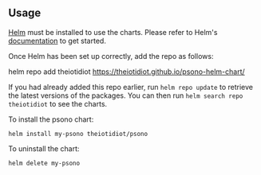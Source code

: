 ## Usage

[Helm](https://helm.sh) must be installed to use the charts.  Please refer to
Helm's [documentation](https://helm.sh/docs) to get started.

Once Helm has been set up correctly, add the repo as follows:

  helm repo add theiotidiot https://theiotidiot.github.io/psono-helm-chart/

If you had already added this repo earlier, run `helm repo update` to retrieve
the latest versions of the packages.  You can then run `helm search repo
theiotidiot` to see the charts.

To install the psono chart:

    helm install my-psono theiotidiot/psono

To uninstall the chart:

    helm delete my-psono